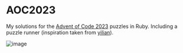 # AOC2023

My solutions for the [Advent of Code 2023](https://adventofcode.com/) puzzles in Ruby. Including a puzzle runner (inspiration taken from [yilian](https://github.com/yiliansource/advent-of-code-2022)).

![image](https://github.com/CodeMyst/aoc2023/assets/7966628/1fbed4de-bd62-43fa-bb8c-92828a47e048)

